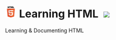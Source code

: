# <img src="https://github.com/devicons/devicon/blob/master/icons/html5/html5-original-wordmark.svg" title="HTML5" alt="HTML5" width="30"/>&nbsp;Learning HTML &nbsp;![](https://img.shields.io/badge/-HTML-darkred?style=flat&logo=Html5&logoColor=white)&nbsp;
Learning & Documenting HTML


